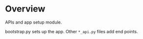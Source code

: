 # Overview

APIs and app setup module.

bootstrap.py sets up the app. Other `*_api.py` files add end points.
